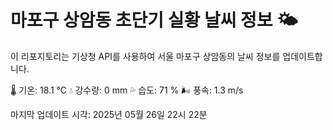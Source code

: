 
# 마포구 상암동 초단기 실황 날씨 정보 🌤️

이 리포지토리는 기상청 API를 사용하여 서울 마포구 상암동의 날씨 정보를 업데이트합니다. 

🌡️ 기온: 18.1 ℃
💧 강수량: 0 mm
💦 습도: 71 %
🌬️ 풍속: 1.3 m/s

마지막 업데이트 시각: 2025년 05월 26일 22시 22분    
